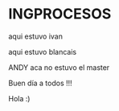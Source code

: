 # INGPROCESOS
aqui estuvo ivan 


aqui estuvo blancais









ANDY
aca no estuvo el master

Buen día a todos !!!
























Hola :)
